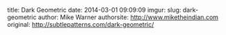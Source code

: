 title: Dark Geometric
date: 2014-03-01 09:09:09
imgur: 
slug: dark-geometric
author: Mike Warner
authorsite: http://www.miketheindian.com
original: http://subtlepatterns.com/dark-geometric/
